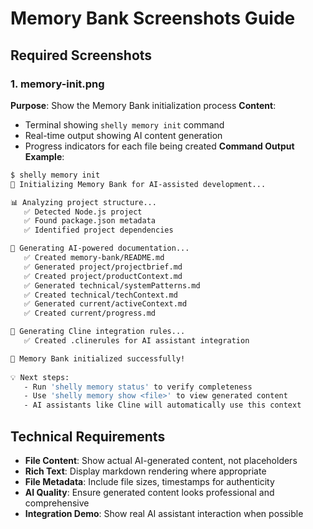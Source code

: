 # Memory Bank Screenshots Guide

## Required Screenshots

### 1. memory-init.png
**Purpose**: Show the Memory Bank initialization process
**Content**:
- Terminal showing `shelly memory init` command
- Real-time output showing AI content generation
- Progress indicators for each file being created
**Command Output Example**:
```bash
$ shelly memory init
🧠 Initializing Memory Bank for AI-assisted development...

📊 Analyzing project structure...
   ✅ Detected Node.js project
   ✅ Found package.json metadata
   ✅ Identified project dependencies

🤖 Generating AI-powered documentation...
   ✅ Created memory-bank/README.md
   ✅ Generated project/projectbrief.md
   ✅ Created project/productContext.md
   ✅ Generated technical/systemPatterns.md
   ✅ Created technical/techContext.md
   ✅ Generated current/activeContext.md
   ✅ Created current/progress.md

📝 Generating Cline integration rules...
   ✅ Created .clinerules for AI assistant integration

🎉 Memory Bank initialized successfully!
   
💡 Next steps:
   - Run 'shelly memory status' to verify completeness
   - Use 'shelly memory show <file>' to view generated content
   - AI assistants like Cline will automatically use this context
```

## Technical Requirements
- **File Content**: Show actual AI-generated content, not placeholders
- **Rich Text**: Display markdown rendering where appropriate
- **File Metadata**: Include file sizes, timestamps for authenticity
- **AI Quality**: Ensure generated content looks professional and comprehensive
- **Integration Demo**: Show real AI assistant interaction when possible
